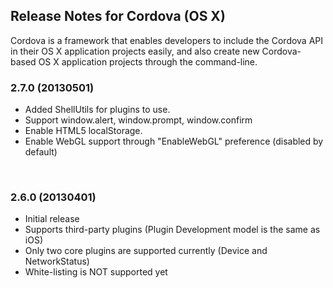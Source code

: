 <!--
#
# Licensed to the Apache Software Foundation (ASF) under one
# or more contributor license agreements.  See the NOTICE file
# distributed with this work for additional information
# regarding copyright ownership.  The ASF licenses this file
# to you under the Apache License, Version 2.0 (the
# "License"); you may not use this file except in compliance
# with the License.  You may obtain a copy of the License at
# 
# http://www.apache.org/licenses/LICENSE-2.0
# 
# Unless required by applicable law or agreed to in writing,
# software distributed under the License is distributed on an
# "AS IS" BASIS, WITHOUT WARRANTIES OR CONDITIONS OF ANY
#  KIND, either express or implied.  See the License for the
# specific language governing permissions and limitations
# under the License.
#
-->
## Release Notes for Cordova (OS X) ##
 
 Cordova is a framework that enables developers to include the Cordova API in their OS X application projects easily, and also create new Cordova-based OS X application projects through the command-line.

### 2.7.0 (20130501) ###

* Added ShellUtils for plugins to use.
* Support window.alert, window.prompt, window.confirm
* Enable HTML5 localStorage.
* Enable WebGL support through "EnableWebGL" preference (disabled by default)

<br />

### 2.6.0 (20130401) ###

* Initial release
* Supports third-party plugins (Plugin Development model is the same as iOS)
* Only two core plugins are supported currently (Device and NetworkStatus)
* White-listing is NOT supported yet
<br />
